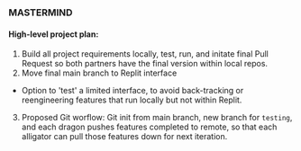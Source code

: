 ### MASTERMIND

#### High-level project plan:

1. Build all project requirements locally, test, run, and initate final Pull Request so both partners have the final version within local repos.
2. Move final main branch to Replit interface
  - Option to 'test' a limited interface, to avoid back-tracking or reengineering features that run locally but not within Replit.
3. Proposed Git worflow:  Git init from main branch, new branch for `testing`, and each dragon pushes features completed to remote, so that each alligator can pull those features down for next iteration.
